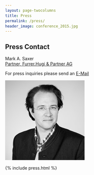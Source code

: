 ```yaml
---
layout: page-twocolumns
title: Press
permalink: /press/
header_image: conference_2015.jpg
---
```

<article>
  <div class="row">
  <div class="col-xs-12 col-sm-6 wow fadeInDown">
    <h2>Press Contact</h2>
    <div class="scs-portrait-description">
      Mark A. Saxer<br>
      <a class="scs-portrait-affiliation" href="http://www.furrerhugi.ch" target="_blank">Partner, Furrer.Hugi & Partner AG</a>
      <p>For press inquiries please send an <a href="mailto:press@swisscyberstorm.com" target="_blank">
      E-Mail  <i class="fa fa-envelope-o"></i></a></p>
    </div>
  </div>
  <div class="col-xs-12 col-sm-6 wow fadeInDown">
  <div class="scs-portrait">
    <img src="/img/about/mark_saxer.jpg" alt="lic. phil. I Mark A. Saxer">
  </div>
  </div>
  </div>
</article>

{% include press.html %}
